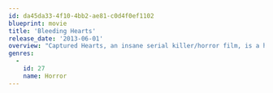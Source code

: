 ```yaml
---
id: da45da33-4f10-4bb2-ae81-c0d4f0ef1102
blueprint: movie
title: 'Bleeding Hearts'
release_date: '2013-06-01'
overview: "Captured Hearts, an insane serial killer/horror film, is a heart-jumping, heart-crushing - truly demented - roller coaster ride of mystery, violence, sex and gore. With a raging, climatic twist, all hearts end up in one place. And it's not where they're supposed to be."
genres:
  -
    id: 27
    name: Horror
---
```

